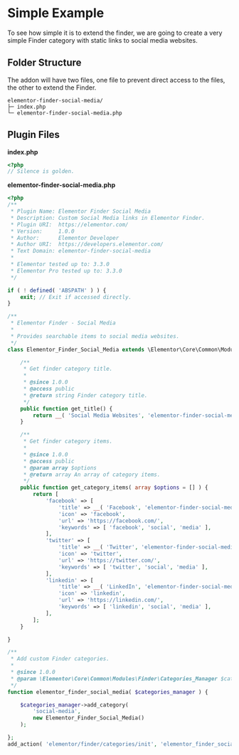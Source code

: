 # Simple Example

To see how simple it is to extend the finder, we are going to create a very simple Finder category with static links to social media websites.

## Folder Structure

The addon will have two files, one file to prevent direct access to the files, the other to extend the Finder.

```
elementor-finder-social-media/
├─ index.php
└─ elementor-finder-social-media.php
```

## Plugin Files

**index.php**

```php
<?php
// Silence is golden.
```

**elementor-finder-social-media.php**

```php
<?php
/**
 * Plugin Name: Elementor Finder Social Media
 * Description: Custom Social Media links in Elementor Finder.
 * Plugin URI:  https://elementor.com/
 * Version:     1.0.0
 * Author:      Elementor Developer
 * Author URI:  https://developers.elementor.com/
 * Text Domain: elementor-finder-social-media
 *
 * Elementor tested up to: 3.3.0
 * Elementor Pro tested up to: 3.3.0
 */

if ( ! defined( 'ABSPATH' ) ) {
	exit; // Exit if accessed directly.
}

/**
 * Elementor Finder - Social Media
 *
 * Provides searchable items to social media websites.
 */
class Elementor_Finder_Social_Media extends \Elementor\Core\Common\Modules\Finder\Base_Category {

	/**
	 * Get finder category title.
	 *
	 * @since 1.0.0
	 * @access public
	 * @return string Finder category title.
	 */
	public function get_title() {
		return __( 'Social Media Websites', 'elementor-finder-social-media' );
	}

	/**
	 * Get finder category items.
	 *
	 * @since 1.0.0
	 * @access public
	 * @param array $options
	 * @return array An array of category items.
	 */
	public function get_category_items( array $options = [] ) {
		return [
			'facebook' => [
				'title' => __( 'Facebook', 'elementor-finder-social-media' ),
				'icon' => 'facebook',
				'url' => 'https://facebook.com/',
				'keywords' => [ 'facebook', 'social', 'media' ],
			],
			'twitter' => [
				'title' => __( 'Twitter', 'elementor-finder-social-media' ),
				'icon' => 'twitter',
				'url' => 'https://twitter.com/',
				'keywords' => [ 'twitter', 'social', 'media' ],
			],
			'linkedin' => [
				'title' => __( 'LinkedIn', 'elementor-finder-social-media' ),
				'icon' => 'linkedin',
				'url' => 'https://linkedin.com/',
				'keywords' => [ 'linkedin', 'social', 'media' ],
			],
		];
	}

}

/**
 * Add custom Finder categories.
 *
 * @since 1.0.0
 * @param \Elementor\Core\Common\Modules\Finder\Categories_Manager $categories_manager.
 */
function elementor_finder_social_media( $categories_manager ) {

	$categories_manager->add_category(
		'social-media',
		new Elementor_Finder_Social_Media()
	);

};
add_action( 'elementor/finder/categories/init', 'elementor_finder_social_media' );
```
